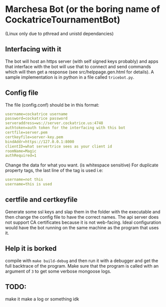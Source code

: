# Marchesa Bot (or the boring name of CockatriceTournamentBot)
(Linux only due to pthread and unistd dependancies)

## Interfacing with it 
The bot will host an https server (with self signed keys probably) and apps that
interface with the bot will use that to connect and send commands which will then
get a response (see src/helppage.gen.html for details). A sample implementation is
in python in a file called `tricebot.py`.

## Config file
The file (config.conf) should be in this format:

```yaml
username=cockatrice username
password=cockatrice password
serveraddress=ws://server.cockatrice.us:4748
authtoken=auth token for the interfacing with this bot
certfile=server.pem
certkeyfile=server-key.pem
bindAddr=https://127.0.0.1:8000
clientID=what servertrice sees as your client id
roomName=Magic
authRequired=1
```

Change the data for what you want. (is whitespace sensitive)
For duplicate property tags, the last line of the tag is used i.e:

```yaml
username=not this
username=this is used

```

## certfile and certkeyfile
Generate some ssl keys and slap them in the folder with the executable and then
change the config file to have the correct names. The api server does not support
CA certificates because it is not web-facing. Ideal configuration would have the
bot running on the same machine as the program that uses it.

## Help it is borked
compile with `make build-debug` and then run it with a debugger and get the full
backtrace of the program. Make sure that the program is called with an argument of
`3` to get some verbose mongoose logs.

## TODO:
make it make a log or something idk
